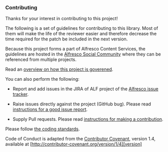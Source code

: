 ### Contributing
Thanks for your interest in contributing to this project!

The following is a set of guidelines for contributing to this library. Most of them will make the life of the reviewer easier and therefore decrease the time required for the patch be included in the next version.

Because this project forms a part of Alfresco Content Services, the guidelines are hosted in the [Alfresco Social Community](http://community.alfresco.com/community/ecm) where they can be referenced from multiple projects.

Read an [overview on how this project is goverened](https://community.alfresco.com/docs/DOC-6385-project-overview-repository).

You can also perform the following:

- Report and add issues in the JIRA of ALF project of the [Alfresco issue tracker](http://issues.alfresco.com).

- Raise issues directly against the project (GitHub bug).  Please read [instructions for a good issue report](https://community.alfresco.com/docs/DOC-6263-reporting-an-issue).

- Supply Pull requests.  Please read [instructions for making a contribution](https://community.alfresco.com/docs/DOC-6269-submitting-contributions).

Please follow [the coding standards](https://community.alfresco.com/docs/DOC-4658-coding-standards).

Code of Conduct is adapted from the [Contributor Covenant][homepage], version 1.4,
available at [http://contributor-covenant.org/version/1/4][version]

[homepage]: http://contributor-covenant.org
[version]: http://contributor-covenant.org/version/1/4/